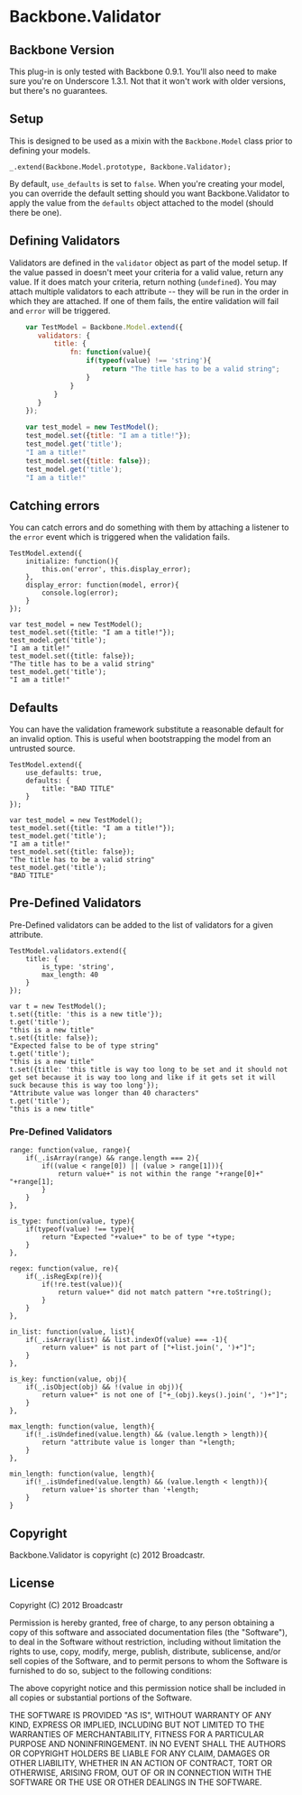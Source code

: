 # Backbone.Validator

## Backbone Version
This plug-in is only tested with Backbone 0.9.1.  You'll also need to make sure you're on Underscore 1.3.1.  Not that it won't work with older versions, but there's no guarantees.

## Setup
This is designed to be used as a mixin with the `Backbone.Model` class prior to defining your models.

    _.extend(Backbone.Model.prototype, Backbone.Validator);
    
By default, `use_defaults` is set to `false`.  When you're creating your model, you can override the default setting should you want Backbone.Validator to apply the value from the `defaults` object attached to the model (should there be one).

## Defining Validators
Validators are defined in the `validator` object as part of the model setup.  If the value passed in doesn't meet your criteria for a valid value, return any value.  If it does match your criteria, return nothing (`undefined`).  You may attach multiple validators to each attribute -- they will be run in the order in which they are attached.  If one of them fails, the entire validation will fail and `error` will be triggered.

```javascript
    var TestModel = Backbone.Model.extend({
       validators: {
           title: {
               fn: function(value){
                   if(typeof(value) !== 'string'){
                       return "The title has to be a valid string";
                   }
               }
           }
       }
    });

    var test_model = new TestModel();
    test_model.set({title: "I am a title!"});
    test_model.get('title');
    "I am a title!"
    test_model.set({title: false});
    test_model.get('title');
    "I am a title!"
```
   
   
## Catching errors
You can catch errors and do something with them by attaching a listener to the `error` event which is triggered when the validation fails.

    TestModel.extend({
        initialize: function(){
            this.on('error', this.display_error);
        },
        display_error: function(model, error){
            console.log(error);
        }
    });
    
    var test_model = new TestModel();
    test_model.set({title: "I am a title!"});
    test_model.get('title');
    "I am a title!"
    test_model.set({title: false});
    "The title has to be a valid string"
    test_model.get('title');
    "I am a title!" 
    
## Defaults
You can have the validation framework substitute a reasonable default for an invalid option.  This is useful when bootstrapping the model from an untrusted source.

    TestModel.extend({
        use_defaults: true,
        defaults: {
            title: "BAD TITLE"
        }
    });
    
    var test_model = new TestModel();
    test_model.set({title: "I am a title!"});
    test_model.get('title');
    "I am a title!"
    test_model.set({title: false});
    "The title has to be a valid string"
    test_model.get('title');
    "BAD TITLE"

## Pre-Defined Validators
Pre-Defined validators can be added to the list of validators for a given attribute.

    TestModel.validators.extend({
        title: {
            is_type: 'string',
            max_length: 40
        }
    });
    
    var t = new TestModel();
    t.set({title: 'this is a new title'});
    t.get('title');
    "this is a new title"
    t.set({title: false});
    "Expected false to be of type string"
    t.get('title');
    "this is a new title"    
    t.set({title: 'this title is way too long to be set and it should not get set because it is way too long and like if it gets set it will suck because this is way too long'});
    "Attribute value was longer than 40 characters"
    t.get('title');    
    "this is a new title"

### Pre-Defined Validators

    range: function(value, range){
        if(_.isArray(range) && range.length === 2){
            if((value < range[0]) || (value > range[1])){
                return value+" is not within the range "+range[0]+" "+range[1];
            }
        }
    },

    is_type: function(value, type){
        if(typeof(value) !== type){
            return "Expected "+value+" to be of type "+type;
        }
    },

    regex: function(value, re){
        if(_.isRegExp(re)){
            if(!re.test(value)){
                return value+" did not match pattern "+re.toString();
            }
        }
    },

    in_list: function(value, list){
        if(_.isArray(list) && list.indexOf(value) === -1){
            return value+" is not part of ["+list.join(', ')+"]";
        }
    },

    is_key: function(value, obj){
        if(_.isObject(obj) && !(value in obj)){
            return value+" is not one of ["+_(obj).keys().join(', ')+"]";
        }
    },

    max_length: function(value, length){
        if(!_.isUndefined(value.length) && (value.length > length)){
            return "attribute value is longer than "+length;
        }
    },

    min_length: function(value, length){
        if(!_.isUndefined(value.length) && (value.length < length)){
            return value+'is shorter than '+length;
        }
    }



## Copyright
Backbone.Validator is copyright (c) 2012 Broadcastr.

## License
Copyright (C) 2012 Broadcastr

Permission is hereby granted, free of charge, to any person obtaining a copy of this software and associated documentation files (the "Software"), to deal in the Software without restriction, including without limitation the rights to use, copy, modify, merge, publish, distribute, sublicense, and/or sell copies of the Software, and to permit persons to whom the Software is furnished to do so, subject to the following conditions:

The above copyright notice and this permission notice shall be included in all copies or substantial portions of the Software.

THE SOFTWARE IS PROVIDED "AS IS", WITHOUT WARRANTY OF ANY KIND, EXPRESS OR IMPLIED, INCLUDING BUT NOT LIMITED TO THE WARRANTIES OF MERCHANTABILITY, FITNESS FOR A PARTICULAR PURPOSE AND NONINFRINGEMENT. IN NO EVENT SHALL THE AUTHORS OR COPYRIGHT HOLDERS BE LIABLE FOR ANY CLAIM, DAMAGES OR OTHER LIABILITY, WHETHER IN AN ACTION OF CONTRACT, TORT OR OTHERWISE, ARISING FROM, OUT OF OR IN CONNECTION WITH THE SOFTWARE OR THE USE OR OTHER DEALINGS IN THE SOFTWARE.